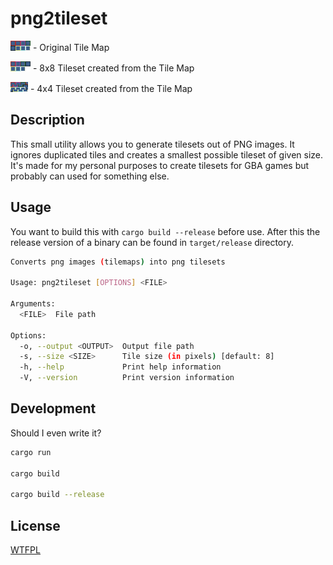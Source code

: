 # png2tileset

![Original Tile Map](docs/Sprite-0001.png)
 \- Original Tile Map

![8x8 Tileset created from the Tile Map](docs/Sprite-0001-tileset-8x8.png)
 \- 8x8 Tileset created from the Tile Map

![4x4 Tileset created from the Tile Map](docs/Sprite-0001-tileset-4x4.png)
 \- 4x4 Tileset created from the Tile Map

## Description

This small utility allows you to generate tilesets out of PNG images. It ignores duplicated tiles and creates a smallest possible tileset of given size. It's made for my personal purposes to create tilesets for GBA games but probably can used for something else.

## Usage

You want to build this with `cargo build --release` before use. After this the release version of a binary can be found in `target/release` directory.

```bash
Converts png images (tilemaps) into png tilesets

Usage: png2tileset [OPTIONS] <FILE>

Arguments:
  <FILE>  File path

Options:
  -o, --output <OUTPUT>  Output file path
  -s, --size <SIZE>      Tile size (in pixels) [default: 8]
  -h, --help             Print help information
  -V, --version          Print version information
```

## Development

Should I even write it?

```bash
cargo run

cargo build

cargo build --release
```

## License

[WTFPL](https://en.wikipedia.org/wiki/WTFPL)
